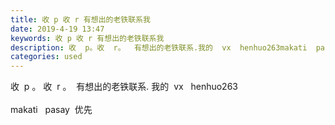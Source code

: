 ```yaml
---
title: 收 p 收 r 有想出的老铁联系我
date: 2019-4-19 13:47
keywords: 收 p 收 r 有想出的老铁联系我
description: 收  p。收  r。  有想出的老铁联系.我的  vx  henhuo263makati  pasay  优先
categories: used
---
```

<td class="t_f" id="postmessage_3549144">

收  p 。 收  r 。  有想出的老铁联系. 我的  vx   henhuo263<br/>
<br/>
makati   pasay  优先</td>
